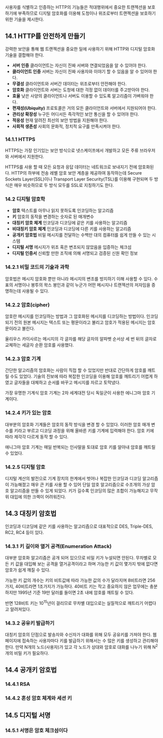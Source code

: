 사용자를 식별하고 인증하는 HTTP의 기능들은 적대행위에서 중요한 트랜젝션을 보호하기에 부족하므로 디지털 암호화를 이용해 도청이나 위조로부터 트랜젝션을 보호하기 위한 기술을 제시한다.

## 14.1 HTTP를 안전하게 만들기

강력한 보안을 통해 웹 트랜젝션을 중요한 일에 사용하기 위해 HTTP와 디지털 암호화 기술을 결합해야 한다.

- **서버 인증** 클라이언트는 자신이 진짜 서버와 연결되었음을 알 수 있어야 한다.
- **클라이언트 인증** 서버는 자신이 진짜 사용자와 이야기 할 수 있음을 알 수 있어야 한다.
- **무결성** 클라이언트와 서버간 데이터는 위조로부터 안전해야 한다.
- **암호화** 클라이언트와 서버는 도청에 대한 걱정 없이 데이터를 주고받아야 한다.
- **효율** 낮은 사양의 클라이언트나 서버도 이용할 수 있도록 알고리즘이 가벼워야 한다.
- **편재성(Ubiquity)** 프로토콜은 거의 모든 클라이언트와 서버에서 지원되어야 한다.
- **관리상 확장성** 누구든 어디서든 즉각적인 보안 통신을 할 수 있어야 한다.
- **적응성** 현재 알려진 최선의 보안 방법을 지원해야 한다.
- **사회적 생존성** 사회의 문화적, 정치적 요구를 만족시켜야 한다.

### 14.1.1 HTTPS

HTTPS는 가장 인기있는 보안 방식으로 넷스케이프에서 개발하고 모든 주류 브라우저와 서버에서 지원한다.

HTTPS를 사용 할 때 모든 요청과 응답 데이터는 네트워크로 보내지기 전에 암호화된다. HTTP의 하부에 전송 레벨 암호 보안 계층을 제공하여 동작하는데 Secure Sockets Layer(SSL)이나 Transport Layer Security(TSL)를 이용해 구현되며 두 방식은 매우 비슷하므로 두 방식 모두를 SSL로 지칭하기도 한다.

### 14.2 디지털 암호학

- **암호** 텍스트를 아무나 읽지 못하도록 인코딩하는 알고리즘
- **키** 암호의 동작을 변경하는 숫자로 된 매개변수
- **대칭키 암호 체계** 인코딩과 디코딩에 같은 키를 사용하는 알고리즘
- **비대칭키 암호 체계** 인코딩과 디코딩에 다른 키를 사용하는 알고리즘
- **공개키 암호법** 비밀 메시지를 전달하는 수백만 대의 컴퓨터를 쉽게 만들 수 있는 시스템
- **디지털 서명** 메시지가 위조 혹은 변조되지 않았음을 입증하는 체크섬
- **디지털 인증서** 신뢰할 만한 조직에 의해 서명되고 검증된 신원 확인 정보

### 14.2.1 비밀 코드의 기술과 과학

암호법은 메시지 암호화 뿐만 아니라 메시지의 변조를 방지하기 이해 사용할 수 있다. 수표의 서명이나 봉투의 왁스 봉인과 같이 누군가 어떤 메시지나 트랜젝션의 저자임을 증명하는데 사용될 수 있다.

### 14.2.2 암호(cipher)

암호란 메시지를 인코딩하는 방법과 그 암호화된 메시지를 디코딩하는 방법이다. 인코딩 되기 전의 원본 메시지는 텍스트 또는 평문이라고 불리고 암호가 적용된 메시지는 암호문이라고 불린다.

율리우스 카이사르는 메시지의 각 글자를 해당 글자의 알파벳 순서상 세 번 뒤의 글자로 교체하는 세글자 순환 암호를 사용했다.

### 14.2.3 암호 기계

간단한 알고리즘의 암호화는 사람이 직접 할 수 있었지만 반대로 간단하게 암호를 깨트릴 수도 있었다. 기술의 진보에 따라 복잡한 인코딩을 이용해 암호를 깨트리기 어렵게 하였고 글자들을 대체하고 순서를 바꾸고 메시지를 자르고 토막냈다.

가장 유명한 기계식 암호 기계는 2차 세계대전 당시 독일군이 사용한 에니그마 암호 기계이다.
### 14.2.4 키가 있는 암호

대부분의 암호화 기계들은 암호의 동작 방식을 변경 할 수 있었다. 이러한 암호 매개 변수를 키라고 부르고 디코딩 과정을 위해 올바른 키를 기계에 입력해야 한다. 암호 키에 따라 제각각 다르게 동작 할 수 있다.

애니그마 암호 기계는 매일 반복되는 인사말을 토대로 암호 키를 알아내 암호를 깨트릴 수 있었다.

### 14.2.5 디지털 암호

디지털 계산의 발전으로 기계 장치의 한계에서 벗어나 복잡한 인코딩과 디코딩 알고리즘이 가능해졌고 매우 큰 키를 사용 할 수 있어 단일 암호 알고리즘으로 수조개의 가상 암호 알고리즘을 만들 수 있게 되었다. 키가 길수록 인코딩의 많은 조합이 가능해지고 무작위 대입에 의한 크랙이 어려워진다.

## 14.3 대칭키 암호법

인코딩과 디코딩에 같은 키를 사용하는 알고리즘으로 대표적으로 DES, Triple-DES, RC2, RC4 등이 있다.

### 14.3.1 키 길이와 열거 공격(Enumeration Attack)

대부분 암호화 알고리즘은 공개 되어 있으므로 비밀 키가 누설되면 안된다. 무차별로 모든 키 값을 대입해 보는 공격을 열거공격이라고 하며 가능한 키 값이 몇가지 밖에 없다면 암호가 쉽게 깨질 수 있다.

가능한 키 값의 개수는 키의 비트값에 따라 가능한 값의 수가 달라지며 8비트라면 256가지, 40비트라면 1조가지가 가능하다. 40비트 키는 작고 중요하지 않은 업무에는 충분하지만 1995년 기준 19만 달러를 들이면 2초 내에 암호를 깨트릴 수 있다.

반면 128비트 키는 10<sup>15</sup>년이 걸리므로 무차별 대입으로는 실질적으로 깨트리기 어렵다고 알려져있다.

### 14.3.2 공유키 발급하기

대칭키 암호의 단점으로 발송자와 수신자가 대화를 위해 모두 공유키를 가져야 한다. 웹 페이지에 접속하는 사용자마다 키를 발급하기 위해서는 수 많은 키를 생성하고 관리해야 한다. 만약 N개의 노드(사용자)가 있고 각 노드가 상대와 암호로 대화를 나누기 위해 N<sup>2</sup>개의 비밀 키가 필요하다.

## 14.4 공개키 암호법

### 14.4.1 RSA

### 14.4.2 혼성 암호 체계와 세션 키

## 14.5 디지털 서명

### 14.5.1 서명은 암호 체크섬이다

